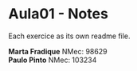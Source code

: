 # Aula01 - Notes

Each exercice as its own readme file. 

**Marta Fradique** NMec: 98629 <br>
**Paulo Pinto** NMec: 103234
